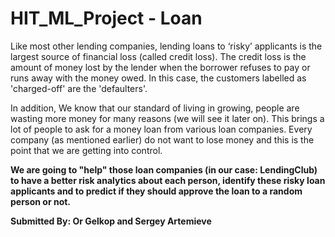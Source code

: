 # HIT_ML_Project - Loan

Like most other lending companies, lending loans to ‘risky’ applicants is the largest source of financial loss (called credit loss).
The credit loss is the amount of money lost by the lender when the borrower refuses to pay or runs away with the money owed.
In this case, the customers labelled as 'charged-off' are the 'defaulters'.

In addition, We know that our standard of living in growing, people are wasting more money for many reasons (we will see it later on).
This brings a lot of people to ask for a money loan from various loan companies.
Every company (as mentioned earlier) do not want to lose money and this is the point that we are getting into control.

**We are going to "help" those loan companies (in our case: LendingClub) to have a better risk analytics about each person, identify these risky loan applicants and to predict if they should approve the loan to a random person or not.**

**Submitted By: Or Gelkop and Sergey Artemieve**
